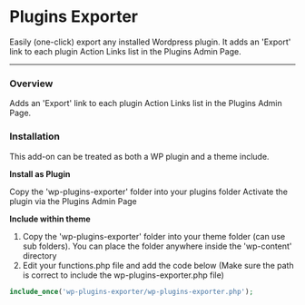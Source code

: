 # Plugins Exporter
Easily (one-click) export any installed Wordpress plugin. It adds an 'Export' link to each plugin Action Links list in the Plugins Admin Page.

-----------------------

### Overview

Adds an 'Export' link to each plugin Action Links list in the Plugins Admin Page.

### Installation

This add-on can be treated as both a WP plugin and a theme include.

**Install as Plugin**

Copy the 'wp-plugins-exporter' folder into your plugins folder
Activate the plugin via the Plugins Admin Page

**Include within theme**

1.	Copy the 'wp-plugins-exporter' folder into your theme folder (can use sub folders). You can place the folder anywhere inside the 'wp-content' directory
2.	Edit your functions.php file and add the code below (Make sure the path is correct to include the wp-plugins-exporter.php file)

```php
include_once('wp-plugins-exporter/wp-plugins-exporter.php');
```

